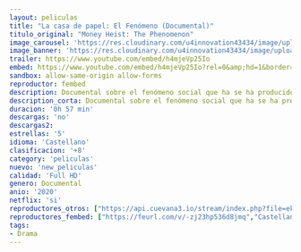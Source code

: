 ```yaml
---
layout: peliculas
title: "La casa de papel: El Fenómeno (Documental)"
titulo_original: "Money Heist: The Phenomenon"
image_carousel: 'https://res.cloudinary.com/u4innovation43434/image/upload/v1586401645/casa-papel-min_tq5ejj.jpg'
image_banner: 'https://res.cloudinary.com/u4innovation43434/image/upload/v1586401646/1_lJhvnFBY14Fb-F5uyKSenA-min_d9qqd9.jpg'
trailer: https://www.youtube.com/embed/h4mjeVp25Io
embed: https://www.youtube.com/embed/h4mjeVp25Io?rel=0&amp;hd=1&border=0&wmode=opaque&enablejsapi=1&modestbranding=1&controls=1&showinfo=1
sandbox: allow-same-origin allow-forms
reproductor: fembed
description: Documental sobre el fenómeno social que ha se ha producido alrededor de La casa de papel, una de las series más vistas de la parrilla de Netflix.
description_corta: Documental sobre el fenómeno social que ha se ha producido alrededor de La casa de papel, una de las series más vistas de la parrilla de Netflix.
duracion: '0h 57 min'
descargas: 'no'
descargas2:
estrellas: '5'
idioma: 'Castellano'
clasificacion: '+8'
category: 'peliculas'
nuevo: 'new_peliculas'
calidad: 'Full HD'
genero: Documental
anio: '2020'
netflix: 'si'
reproductores_otros: ["https://api.cuevana3.io/stream/index.php?file=ek5lbm9xYWNrS0xYMTZLa2xNbkdvY3ZTb3BtZng4TGp6ZFpobGFMUGtOelcwcUZmbWRIVzRkakVuS0JnbEplcG1KUnNZSlRTMGViVTBxZGdsdEhPb3JTWWQ1ZGwwYWkzbk1wOVg2YlcwT1hGeXBoZ29OS1ZsdHJFbjV1WDBhWFkxOGVZYkdTWG1hbVhsbXRqWlpZPQ","Castellano","https://embeds.repelishd.tv/player/index.php?file=NzAzRmxvZjE5QTZzT0dvemVXcVpMQVI3NWVON3VhUkZXOHgzb3VqWEFoUDNwZCsyRTBocUJDMEkycDYwUkxRbnd2UlFIc2hiWVlmZ0VNT0JDbW9Od20rY1YwV1U2RjRFK2VNSzBxSHdpVnB1SmxxakkybVNmZkt5eEJiNUxTd0FHd3UzUW42bmF5QlZiSGJRS1NsejJnPT0=","Castellano","https://gdriveplayer.me/embed2.php?link=RJvgoOD4P9pvt1bWHVqapQerxE%252FUpsB2T%252B%252Bj4e54UVP47i4893Z%252B%252BMOnKywhZ3vT%252BJwP53yF0I8iavPMeDbrmb2nNmwaJVpNTeD88gb%252F289blUrchDdz5vCJHjwhzLuXqylE5d%252B8ZjdlsCePMcy0JsaZMw7ctBJMn7itU41t0MhAiEy9EyuJtOJBDve4gg4F%252FSV9SuKRVKFoFd9C%252FF1Oty","Castellano","https://gdriveplayer.me/embed2.php?link=GHRNp43LmvNSSz0uZETM8QdrgXxDf3tXXnXyGpNnRSoaseS%252Bofgm3bRR0hlok%252BkBI59DEU14ifY3MIDloodxoPP5mfL2aUYSHDR8K4tYRXvPXcEanQM1I%252B3yuDXxxw1qQYYq0OeV1oaInGFXpswoSqbSSHYeLfsKOOdIFp7WUGRMitx2YnoUJh4FKsc6fa%252F3R4Agna1iy7CvPUPqvZ%252F3R5","Castellano","https://mstream.website/2amh8532jlz9","Castellano"]
reproductores_fembed: ["https://feurl.com/v/-zj23hp536d8jmq","Castellano","https://feurl.com/v/88r8ga8rdn1kqy2","Castellano"]
tags:
- Drama
---
```



 







